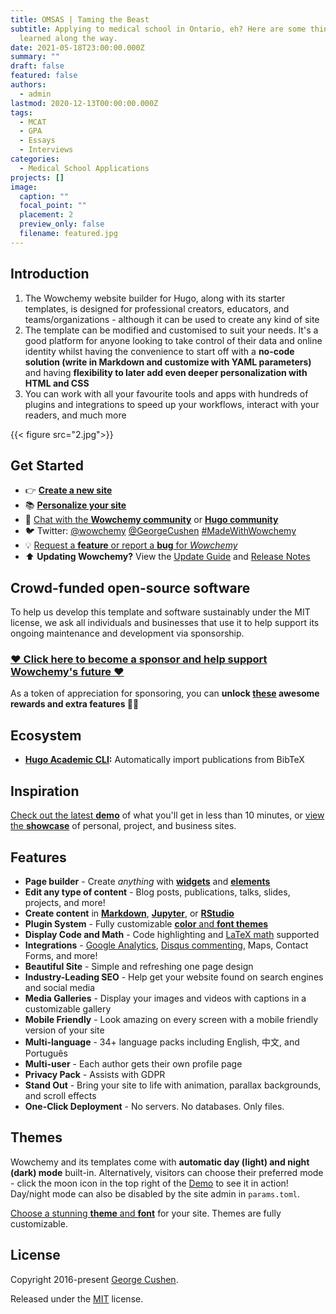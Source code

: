 ```yaml
---
title: OMSAS | Taming the Beast
subtitle: Applying to medical school in Ontario, eh? Here are some things I
  learned along the way.
date: 2021-05-18T23:00:00.000Z
summary: ""
draft: false
featured: false
authors:
  - admin
lastmod: 2020-12-13T00:00:00.000Z
tags:
  - MCAT
  - GPA
  - Essays
  - Interviews
categories:
  - Medical School Applications
projects: []
image:
  caption: ""
  focal_point: ""
  placement: 2
  preview_only: false
  filename: featured.jpg
---
```

## Introduction

1. The Wowchemy website builder for Hugo, along with its starter templates, is designed for professional creators, educators, and teams/organizations - although it can be used to create any kind of site
2. The template can be modified and customised to suit your needs. It's a good platform for anyone looking to take control of their data and online identity whilst having the convenience to start off with a **no-code solution (write in Markdown and customize with YAML parameters)** and having **flexibility to later add even deeper personalization with HTML and CSS**
3. You can work with all your favourite tools and apps with hundreds of plugins and integrations to speed up your workflows, interact with your readers, and much more

{{< figure src="2.jpg">}}

## Get Started

* 👉 **[Create a new site](https://wowchemy.com/templates/)**
* 📚 **[Personalize your site](https://wowchemy.com/docs/)**
* 💬 [Chat with the **Wowchemy community**](https://discord.gg/z8wNYzb) or **[Hugo community](https://discourse.gohugo.io)**
* 🐦 Twitter: [@wowchemy](https://twitter.com/wowchemy) [@GeorgeCushen](https://twitter.com/GeorgeCushen) [\#MadeWithWowchemy](https://twitter.com/search?q=(%23MadeWithWowchemy%20OR%20%23MadeWithAcademic)&src=typed_query)
* 💡 [Request a **feature** or report a **bug** for *Wowchemy*](https://github.com/wowchemy/wowchemy-hugo-modules/issues)
* ⬆️ **Updating Wowchemy?** View the [Update Guide](https://wowchemy.com/docs/guide/update/) and [Release Notes](https://wowchemy.com/updates/)

## Crowd-funded open-source software

To help us develop this template and software sustainably under the MIT license, we ask all individuals and businesses that use it to help support its ongoing maintenance and development via sponsorship.

### [❤️ Click here to become a sponsor and help support Wowchemy's future ❤️](https://wowchemy.com/plans/)

As a token of appreciation for sponsoring, you can **unlock [these](https://wowchemy.com/plans/) awesome rewards and extra features 🦄✨**

## Ecosystem

* **[Hugo Academic CLI](https://github.com/wowchemy/hugo-academic-cli):** Automatically import publications from BibTeX

## Inspiration

[Check out the latest **demo**](https://academic-demo.netlify.com/) of what you'll get in less than 10 minutes, or [view the **showcase**](https://wowchemy.com/user-stories/) of personal, project, and business sites.

## Features

* **Page builder** - Create *anything* with **[widgets](https://wowchemy.com/docs/page-builder/)** and **[elements](https://wowchemy.com/docs/writing-markdown-latex/)**
* **Edit any type of content** - Blog posts, publications, talks, slides, projects, and more!
* **Create content** in **[Markdown](https://wowchemy.com/docs/writing-markdown-latex/)**, **[Jupyter](https://wowchemy.com/docs/import/jupyter/)**, or **[RStudio](https://wowchemy.com/docs/install-locally/)**
* **Plugin System** - Fully customizable [**color** and **font themes**](https://wowchemy.com/docs/customization/)
* **Display Code and Math** - Code highlighting and [LaTeX math](https://en.wikibooks.org/wiki/LaTeX/Mathematics) supported
* **Integrations** - [Google Analytics](https://analytics.google.com), [Disqus commenting](https://disqus.com), Maps, Contact Forms, and more!
* **Beautiful Site** - Simple and refreshing one page design
* **Industry-Leading SEO** - Help get your website found on search engines and social media
* **Media Galleries** - Display your images and videos with captions in a customizable gallery
* **Mobile Friendly** - Look amazing on every screen with a mobile friendly version of your site
* **Multi-language** - 34+ language packs including English, 中文, and Português
* **Multi-user** - Each author gets their own profile page
* **Privacy Pack** - Assists with GDPR
* **Stand Out** - Bring your site to life with animation, parallax backgrounds, and scroll effects
* **One-Click Deployment** - No servers. No databases. Only files.

## Themes

Wowchemy and its templates come with **automatic day (light) and night (dark) mode** built-in. Alternatively, visitors can choose their preferred mode - click the moon icon in the top right of the [Demo](https://academic-demo.netlify.com/) to see it in action! Day/night mode can also be disabled by the site admin in `params.toml`.

[Choose a stunning **theme** and **font**](https://wowchemy.com/docs/customization) for your site. Themes are fully customizable.

## License

Copyright 2016-present [George Cushen](https://georgecushen.com).

Released under the [MIT](https://github.com/wowchemy/wowchemy-hugo-modules/blob/master/LICENSE.md) license.